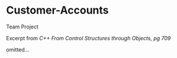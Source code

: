 # Customer-Accounts
Team Project

Excerpt from *C++ From Control Structures through Objects, pg 709*

omitted...
